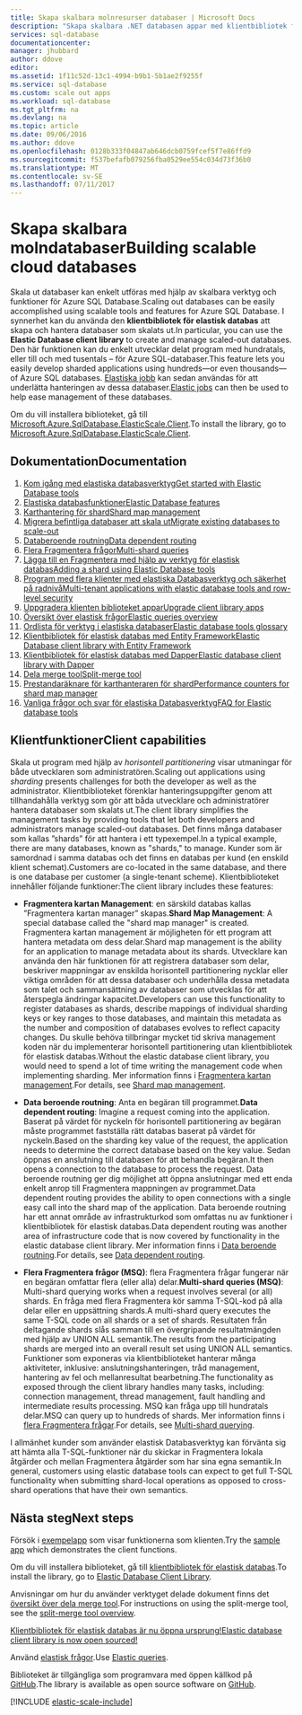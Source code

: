 ```yaml
---
title: Skapa skalbara molnresurser databaser | Microsoft Docs
description: "Skapa skalbara .NET databasen appar med klientbibliotek för elastisk databas"
services: sql-database
documentationcenter: 
manager: jhubbard
author: ddove
editor: 
ms.assetid: 1f11c52d-13c1-4994-b9b1-5b1ae2f9255f
ms.service: sql-database
ms.custom: scale out apps
ms.workload: sql-database
ms.tgt_pltfrm: na
ms.devlang: na
ms.topic: article
ms.date: 09/06/2016
ms.author: ddove
ms.openlocfilehash: 0128b333f04847ab646dcb0759fcef5f7e86ffd9
ms.sourcegitcommit: f537befafb079256fba0529ee554c034d73f36b0
ms.translationtype: MT
ms.contentlocale: sv-SE
ms.lasthandoff: 07/11/2017
---
```

# <a name="building-scalable-cloud-databases"></a><span data-ttu-id="0338e-103">Skapa skalbara molndatabaser</span><span class="sxs-lookup"><span data-stu-id="0338e-103">Building scalable cloud databases</span></span>
<span data-ttu-id="0338e-104">Skala ut databaser kan enkelt utföras med hjälp av skalbara verktyg och funktioner för Azure SQL Database.</span><span class="sxs-lookup"><span data-stu-id="0338e-104">Scaling out databases can be easily accomplished using scalable tools and features for Azure SQL Database.</span></span> <span data-ttu-id="0338e-105">I synnerhet kan du använda den **klientbibliotek för elastisk databas** att skapa och hantera databaser som skalats ut.</span><span class="sxs-lookup"><span data-stu-id="0338e-105">In particular, you can use the **Elastic Database client library** to create and manage scaled-out databases.</span></span> <span data-ttu-id="0338e-106">Den här funktionen kan du enkelt utvecklar delat program med hundratals, eller till och med tusentals – för Azure SQL-databaser.</span><span class="sxs-lookup"><span data-stu-id="0338e-106">This feature lets you easily develop sharded applications using hundreds—or even thousands—of Azure SQL databases.</span></span> <span data-ttu-id="0338e-107">[Elastiska jobb](sql-database-elastic-jobs-powershell.md) kan sedan användas för att underlätta hanteringen av dessa databaser.</span><span class="sxs-lookup"><span data-stu-id="0338e-107">[Elastic jobs](sql-database-elastic-jobs-powershell.md) can then be used to help ease management of these databases.</span></span>

<span data-ttu-id="0338e-108">Om du vill installera biblioteket, gå till [Microsoft.Azure.SqlDatabase.ElasticScale.Client](https://www.nuget.org/packages/Microsoft.Azure.SqlDatabase.ElasticScale.Client/).</span><span class="sxs-lookup"><span data-stu-id="0338e-108">To install the library, go to [Microsoft.Azure.SqlDatabase.ElasticScale.Client](https://www.nuget.org/packages/Microsoft.Azure.SqlDatabase.ElasticScale.Client/).</span></span> 

## <a name="documentation"></a><span data-ttu-id="0338e-109">Dokumentation</span><span class="sxs-lookup"><span data-stu-id="0338e-109">Documentation</span></span>
1. [<span data-ttu-id="0338e-110">Kom igång med elastiska databasverktyg</span><span class="sxs-lookup"><span data-stu-id="0338e-110">Get started with Elastic Database tools</span></span>](sql-database-elastic-scale-get-started.md)
2. [<span data-ttu-id="0338e-111">Elastiska databasfunktioner</span><span class="sxs-lookup"><span data-stu-id="0338e-111">Elastic Database features</span></span>](sql-database-elastic-scale-introduction.md)
3. [<span data-ttu-id="0338e-112">Karthantering för shard</span><span class="sxs-lookup"><span data-stu-id="0338e-112">Shard map management</span></span>](sql-database-elastic-scale-shard-map-management.md)
4. [<span data-ttu-id="0338e-113">Migrera befintliga databaser att skala ut</span><span class="sxs-lookup"><span data-stu-id="0338e-113">Migrate existing databases to scale-out</span></span>](sql-database-elastic-convert-to-use-elastic-tools.md)
5. [<span data-ttu-id="0338e-114">Databeroende routning</span><span class="sxs-lookup"><span data-stu-id="0338e-114">Data dependent routing</span></span>](sql-database-elastic-scale-data-dependent-routing.md)
6. [<span data-ttu-id="0338e-115">Flera Fragmentera frågor</span><span class="sxs-lookup"><span data-stu-id="0338e-115">Multi-shard queries</span></span>](sql-database-elastic-scale-multishard-querying.md)
7. [<span data-ttu-id="0338e-116">Lägga till en Fragmentera med hjälp av verktyg för elastisk databas</span><span class="sxs-lookup"><span data-stu-id="0338e-116">Adding a shard using Elastic Database tools</span></span>](sql-database-elastic-scale-add-a-shard.md)
8. [<span data-ttu-id="0338e-117">Program med flera klienter med elastiska Databasverktyg och säkerhet på radnivå</span><span class="sxs-lookup"><span data-stu-id="0338e-117">Multi-tenant applications with elastic database tools and row-level security</span></span>](sql-database-elastic-tools-multi-tenant-row-level-security.md)
9. [<span data-ttu-id="0338e-118">Uppgradera klienten biblioteket appar</span><span class="sxs-lookup"><span data-stu-id="0338e-118">Upgrade client library apps</span></span>](sql-database-elastic-scale-upgrade-client-library.md) 
10. [<span data-ttu-id="0338e-119">Översikt över elastisk frågor</span><span class="sxs-lookup"><span data-stu-id="0338e-119">Elastic queries overview</span></span>](sql-database-elastic-query-overview.md)
11. [<span data-ttu-id="0338e-120">Ordlista för verktyg i elastiska databaser</span><span class="sxs-lookup"><span data-stu-id="0338e-120">Elastic database tools glossary</span></span>](sql-database-elastic-scale-glossary.md)
12. [<span data-ttu-id="0338e-121">Klientbibliotek för elastisk databas med Entity Framework</span><span class="sxs-lookup"><span data-stu-id="0338e-121">Elastic Database client library with Entity Framework</span></span>](sql-database-elastic-scale-use-entity-framework-applications-visual-studio.md)
13. [<span data-ttu-id="0338e-122">Klientbibliotek för elastisk databas med Dapper</span><span class="sxs-lookup"><span data-stu-id="0338e-122">Elastic database client library with Dapper</span></span>](sql-database-elastic-scale-working-with-dapper.md)
14. [<span data-ttu-id="0338e-123">Dela merge tool</span><span class="sxs-lookup"><span data-stu-id="0338e-123">Split-merge tool</span></span>](sql-database-elastic-scale-overview-split-and-merge.md)
15. [<span data-ttu-id="0338e-124">Prestandaräknare för karthanteraren för shard</span><span class="sxs-lookup"><span data-stu-id="0338e-124">Performance counters for shard map manager</span></span>](sql-database-elastic-database-client-library.md) 
16. [<span data-ttu-id="0338e-125">Vanliga frågor och svar för elastiska Databasverktyg</span><span class="sxs-lookup"><span data-stu-id="0338e-125">FAQ for Elastic database tools</span></span>](sql-database-elastic-scale-faq.md)

## <a name="client-capabilities"></a><span data-ttu-id="0338e-126">Klientfunktioner</span><span class="sxs-lookup"><span data-stu-id="0338e-126">Client capabilities</span></span>
<span data-ttu-id="0338e-127">Skala ut program med hjälp av *horisontell partitionering* visar utmaningar för både utvecklaren som administratören.</span><span class="sxs-lookup"><span data-stu-id="0338e-127">Scaling out applications using *sharding* presents challenges for both the developer as well as the administrator.</span></span> <span data-ttu-id="0338e-128">Klientbiblioteket förenklar hanteringsuppgifter genom att tillhandahålla verktyg som gör att båda utvecklare och administratörer hantera databaser som skalats ut.</span><span class="sxs-lookup"><span data-stu-id="0338e-128">The client library simplifies the management tasks by providing tools that let both developers and administrators manage scaled-out databases.</span></span> <span data-ttu-id="0338e-129">Det finns många databaser som kallas ”shards” för att hantera i ett typexempel.</span><span class="sxs-lookup"><span data-stu-id="0338e-129">In a typical example, there are many databases, known as "shards," to manage.</span></span> <span data-ttu-id="0338e-130">Kunder som är samordnad i samma databas och det finns en databas per kund (en enskild klient schemat).</span><span class="sxs-lookup"><span data-stu-id="0338e-130">Customers are co-located in the same database, and there is one database per customer (a single-tenant scheme).</span></span> <span data-ttu-id="0338e-131">Klientbiblioteket innehåller följande funktioner:</span><span class="sxs-lookup"><span data-stu-id="0338e-131">The client library includes these features:</span></span>

- <span data-ttu-id="0338e-132">**Fragmentera kartan Management**: en särskild databas kallas ”Fragmentera kartan manager” skapas.</span><span class="sxs-lookup"><span data-stu-id="0338e-132">**Shard Map Management**: A special database called the "shard map manager" is created.</span></span> <span data-ttu-id="0338e-133">Fragmentera kartan management är möjligheten för ett program att hantera metadata om dess delar.</span><span class="sxs-lookup"><span data-stu-id="0338e-133">Shard map management is the ability for an application to manage metadata about its shards.</span></span> <span data-ttu-id="0338e-134">Utvecklare kan använda den här funktionen för att registrera databaser som delar, beskriver mappningar av enskilda horisontell partitionering nycklar eller viktiga områden för att dessa databaser och underhålla dessa metadata som talet och sammansättning av databaser som utvecklas för att återspegla ändringar kapacitet.</span><span class="sxs-lookup"><span data-stu-id="0338e-134">Developers can use this functionality to register databases as shards, describe mappings of individual sharding keys or key ranges to those databases, and maintain this metadata as the number and composition of databases evolves to reflect capacity changes.</span></span> <span data-ttu-id="0338e-135">Du skulle behöva tillbringar mycket tid skriva management koden när du implementerar horisontell partitionering utan klientbibliotek för elastisk databas.</span><span class="sxs-lookup"><span data-stu-id="0338e-135">Without the elastic database client library, you would need to spend a lot of time writing the management code when implementing sharding.</span></span> <span data-ttu-id="0338e-136">Mer information finns i [Fragmentera kartan management](sql-database-elastic-scale-shard-map-management.md).</span><span class="sxs-lookup"><span data-stu-id="0338e-136">For details, see [Shard map management](sql-database-elastic-scale-shard-map-management.md).</span></span>

- <span data-ttu-id="0338e-137">**Data beroende routning**: Anta en begäran till programmet.</span><span class="sxs-lookup"><span data-stu-id="0338e-137">**Data dependent routing**: Imagine a request coming into the application.</span></span> <span data-ttu-id="0338e-138">Baserat på värdet för nyckeln för horisontell partitionering av begäran måste programmet fastställa rätt databas baserat på värdet för nyckeln.</span><span class="sxs-lookup"><span data-stu-id="0338e-138">Based on the sharding key value of the request, the application needs to determine the correct database based on the key value.</span></span> <span data-ttu-id="0338e-139">Sedan öppnas en anslutning till databasen för att behandla begäran.</span><span class="sxs-lookup"><span data-stu-id="0338e-139">It then opens a connection to the database to process the request.</span></span> <span data-ttu-id="0338e-140">Data beroende routning ger dig möjlighet att öppna anslutningar med ett enda enkelt anrop till Fragmentera mappningen av programmet.</span><span class="sxs-lookup"><span data-stu-id="0338e-140">Data dependent routing provides the ability to open connections with a single easy call into the shard map of the application.</span></span> <span data-ttu-id="0338e-141">Data beroende routning har ett annat område av infrastrukturkod som omfattas nu av funktioner i klientbibliotek för elastisk databas.</span><span class="sxs-lookup"><span data-stu-id="0338e-141">Data dependent routing was another area of infrastructure code that is now covered by functionality in the elastic database client library.</span></span> <span data-ttu-id="0338e-142">Mer information finns i [Data beroende routning](sql-database-elastic-scale-data-dependent-routing.md).</span><span class="sxs-lookup"><span data-stu-id="0338e-142">For details, see [Data dependent routing](sql-database-elastic-scale-data-dependent-routing.md).</span></span>
- <span data-ttu-id="0338e-143">**Flera Fragmentera frågor (MSQ)**: flera Fragmentera frågar fungerar när en begäran omfattar flera (eller alla) delar.</span><span class="sxs-lookup"><span data-stu-id="0338e-143">**Multi-shard queries (MSQ)**: Multi-shard querying works when a request involves several (or all) shards.</span></span> <span data-ttu-id="0338e-144">En fråga med flera Fragmentera kör samma T-SQL-kod på alla delar eller en uppsättning shards.</span><span class="sxs-lookup"><span data-stu-id="0338e-144">A multi-shard query executes the same T-SQL code on all shards or a set of shards.</span></span> <span data-ttu-id="0338e-145">Resultaten från deltagande shards slås samman till en övergripande resultatmängden med hjälp av UNION ALL semantik.</span><span class="sxs-lookup"><span data-stu-id="0338e-145">The results from the participating shards are merged into an overall result set using UNION ALL semantics.</span></span> <span data-ttu-id="0338e-146">Funktioner som exponeras via klientbiblioteket hanterar många aktiviteter, inklusive: anslutningshanteringen, tråd management, hantering av fel och mellanresultat bearbetning.</span><span class="sxs-lookup"><span data-stu-id="0338e-146">The functionality as exposed through the client library handles many tasks, including: connection management, thread management, fault handling and intermediate results processing.</span></span> <span data-ttu-id="0338e-147">MSQ kan fråga upp till hundratals delar.</span><span class="sxs-lookup"><span data-stu-id="0338e-147">MSQ can query up to hundreds of shards.</span></span> <span data-ttu-id="0338e-148">Mer information finns i [flera Fragmentera frågar](sql-database-elastic-scale-multishard-querying.md).</span><span class="sxs-lookup"><span data-stu-id="0338e-148">For details, see [Multi-shard querying](sql-database-elastic-scale-multishard-querying.md).</span></span>

<span data-ttu-id="0338e-149">I allmänhet kunder som använder elastisk Databasverktyg kan förvänta sig att hämta alla T-SQL-funktioner när du skickar in Fragmentera lokala åtgärder och mellan Fragmentera åtgärder som har sina egna semantik.</span><span class="sxs-lookup"><span data-stu-id="0338e-149">In general, customers using elastic database tools can expect to get full T-SQL functionality when submitting shard-local operations as opposed to cross-shard operations that have their own semantics.</span></span>

## <a name="next-steps"></a><span data-ttu-id="0338e-150">Nästa steg</span><span class="sxs-lookup"><span data-stu-id="0338e-150">Next steps</span></span>
<span data-ttu-id="0338e-151">Försök i [exempelapp](sql-database-elastic-scale-get-started.md) som visar funktionerna som klienten.</span><span class="sxs-lookup"><span data-stu-id="0338e-151">Try the [sample app](sql-database-elastic-scale-get-started.md) which demonstrates the client functions.</span></span> 

<span data-ttu-id="0338e-152">Om du vill installera biblioteket, gå till [klientbibliotek för elastisk databas](http://www.nuget.org/packages/Microsoft.Azure.SqlDatabase.ElasticScale.Client/).</span><span class="sxs-lookup"><span data-stu-id="0338e-152">To install the library, go to [Elastic Database Client Library](http://www.nuget.org/packages/Microsoft.Azure.SqlDatabase.ElasticScale.Client/).</span></span>

<span data-ttu-id="0338e-153">Anvisningar om hur du använder verktyget delade dokument finns det [översikt över dela merge tool](sql-database-elastic-scale-overview-split-and-merge.md).</span><span class="sxs-lookup"><span data-stu-id="0338e-153">For instructions on using the split-merge tool, see the [split-merge tool overview](sql-database-elastic-scale-overview-split-and-merge.md).</span></span>

[<span data-ttu-id="0338e-154">Klientbibliotek för elastisk databas är nu öppna ursprung!</span><span class="sxs-lookup"><span data-stu-id="0338e-154">Elastic database client library is now open sourced!</span></span>](https://azure.microsoft.com/blog/elastic-database-client-library-is-now-open-sourced/)

<span data-ttu-id="0338e-155">Använd [elastisk frågor](sql-database-elastic-query-overview.md).</span><span class="sxs-lookup"><span data-stu-id="0338e-155">Use [Elastic queries](sql-database-elastic-query-overview.md).</span></span>

<span data-ttu-id="0338e-156">Biblioteket är tillgängliga som programvara med öppen källkod på [GitHub](https://github.com/Azure/elastic-db-tools).</span><span class="sxs-lookup"><span data-stu-id="0338e-156">The library is available as open source software on [GitHub](https://github.com/Azure/elastic-db-tools).</span></span> 

[!INCLUDE [elastic-scale-include](../../includes/elastic-scale-include.md)]

<!--Anchors-->
<!--Image references-->
[1]:./media/sql-database-elastic-database-client-library/glossary.png

